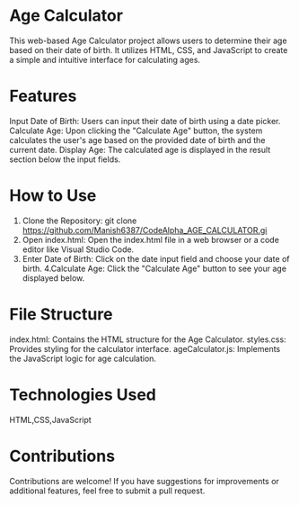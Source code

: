 # Age Calculator
This web-based Age Calculator project allows users to determine their age based on their date of birth. It utilizes HTML, CSS, and JavaScript to create a simple and intuitive interface for calculating ages.

# Features
Input Date of Birth: Users can input their date of birth using a date picker.
Calculate Age: Upon clicking the "Calculate Age" button, the system calculates the user's age based on the provided date of birth and the current date.
Display Age: The calculated age is displayed in the result section below the input fields.

# How to Use
1. Clone the Repository:
git clone https://github.com/Manish6387/CodeAlpha_AGE_CALCULATOR.gi
2. Open index.html:
Open the index.html file in a web browser or a code editor like Visual Studio Code.
3. Enter Date of Birth:
Click on the date input field and choose your date of birth.
4.Calculate Age:
Click the "Calculate Age" button to see your age displayed below.

# File Structure
index.html: Contains the HTML structure for the Age Calculator.
styles.css: Provides styling for the calculator interface.
ageCalculator.js: Implements the JavaScript logic for age calculation.

# Technologies Used
 HTML,CSS,JavaScript
 
# Contributions
Contributions are welcome! If you have suggestions for improvements or additional features, feel free to submit a pull request.
